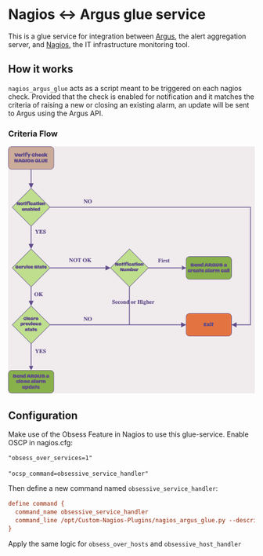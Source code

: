 # Nagios <-> Argus glue service

This is a glue service for integration between
[Argus](https://github.com/Uninett/Argus), the alert aggregation server, and
[Nagios](https://www.nagios.com), the IT infrastructure monitoring tool.

## How it works

`nagios_argus_glue` acts as a script meant to be triggered on each nagios check.
Provided that the check is enabled for notification and it matches the criteria of raising a new or 
closing an existing alarm, an update will be sent to Argus using the Argus API.

### Criteria Flow

![Diagram Flow](Nagios-argus-diagram.png)

## Configuration

Make use of the Obsess Feature in Nagios to use this glue-service.
Enable OSCP in nagios.cfg:

```nagios_cfg
"obsess_over_services=1"

"ocsp_command=obsessive_service_handler"
```

Then define a new command named `obsessive_service_handler`:

```commands.cfg
define command {
  command_name obsessive_service_handler
  command_line /opt/Custom-Nagios-Plugins/nagios_argus_glue.py --description '$SERVICEDESC$ $SERVICEOUTPUT$' --hostname '$HOSTNAME$' --servicestateid '$SERVICESTATEID$' --lastservicestateid '$LASTSERVICESTATEID$' --lastproblemid '$LASTSERVICEPROBLEMID$' --problemid '$SERVICEPROBLEMID$' --notification '$SERVICENOTIFICATIONENABLED$' --notification_number '$SERVICENOTIFICATIONNUMBER$'
}
```

Apply the same logic for `obsess_over_hosts` and `obsessive_host_handler`
